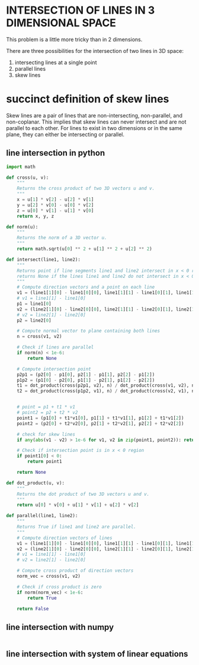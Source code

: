 # INTERSECTION OF LINES IN 3 DIMENSIONAL SPACE

This problem is a little more tricky than in 2 dimensions. 

There are three possibilities for the intersection of two lines in 3D space:
1. intersecting lines at a single point
2. parallel lines
3. skew lines


# succinct definition of skew lines
Skew lines are a pair of lines that are non-intersecting, non-parallel, and non-coplanar. This implies that skew lines can never intersect and are not parallel to each other. For lines to exist in two dimensions or in the same plane, they can either be intersecting or parallel.

## line intersection in python

```py
import math

def cross(u, v):
    """
    Returns the cross product of two 3D vectors u and v.
    """
    x = u[1] * v[2] - u[2] * v[1]
    y = u[2] * v[0] - u[0] * v[2]
    z = u[0] * v[1] - u[1] * v[0]
    return x, y, z

def norm(u):
    """
    Returns the norm of a 3D vector u.
    """
    return math.sqrt(u[0] ** 2 + u[1] ** 2 + u[2] ** 2)

def intersect(line1, line2):
    """
    Returns point if line segments line1 and line2 intersect in x < 0 region.
    returns None if the lines line1 and line2 do not intersect in x < 0 region or are parallel.
    """
    # Compute direction vectors and a point on each line
    v1 = (line1[1][0] - line1[0][0], line1[1][1] - line1[0][1], line1[1][2] - line1[0][2])
    # v1 = line1[1] - line1[0]
    p1 = line1[0]
    v2 = (line2[1][0] - line2[0][0], line2[1][1] - line2[0][1], line2[1][2] - line2[0][2])
    # v2 = line2[1] - line2[0]
    p2 = line2[0]

    # Compute normal vector to plane containing both lines
    n = cross(v1, v2)

    # Check if lines are parallel
    if norm(n) < 1e-6:
        return None

    # Compute intersection point
    p2p1 = (p2[0] - p1[0], p2[1] - p1[1], p2[2] - p1[2])
    p1p2 = (p1[0] - p2[0], p1[1] - p2[1], p1[2] - p2[2])
    t1 = dot_product(cross(p2p1, v2), n) / dot_product(cross(v1, v2), n)
    t2 = dot_product(cross(p1p2, v1), n) / dot_product(cross(v2, v1), n)


    # point = p1 + t1 * v1
    # point2 = p2 + t2 * v2
    point1 = (p1[0] + t1*v1[0], p1[1] + t1*v1[1], p1[2] + t1*v1[2])
    point2 = (p2[0] + t2*v2[0], p2[1] + t2*v2[1], p2[2] + t2*v2[2])

    # check for skew lines
    if any(abs(v1 - v2) > 1e-6 for v1, v2 in zip(point1, point2)): return None

    # Check if intersection point is in x < 0 region
    if point1[0] < 0:
        return point1

    return None

def dot_product(u, v):
    """
    Returns the dot product of two 3D vectors u and v.
    """
    return u[0] * v[0] + u[1] * v[1] + u[2] * v[2]

def parallel(line1, line2):
    """
    Returns True if line1 and line2 are parallel.
    """
    # Compute direction vectors of lines
    v1 = (line1[1][0] - line1[0][0], line1[1][1] - line1[0][1], line1[1][2] - line1[0][2])
    v2 = (line2[1][0] - line2[0][0], line2[1][1] - line2[0][1], line2[1][2] - line2[0][2])
    # v1 = line1[1] - line1[0]
    # v2 = line2[1] - line2[0]

    # Compute cross product of direction vectors
    norm_vec = cross(v1, v2)

    # Check if cross product is zero
    if norm(norm_vec) < 1e-6:
        return True

    return False
```

## line intersection with numpy

```py

```

## line intersection with system of linear equations

```py

```
